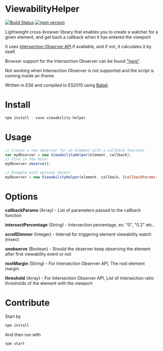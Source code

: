 # ViewabilityHelper

[![Build Status](https://travis-ci.org/outbrain/ViewabilityHelper.svg?branch=master)](https://travis-ci.org/outbrain/ViewabilityHelper) [![npm version](https://badge.fury.io/js/viewability-helper.svg)](https://badge.fury.io/js/viewability-helper)


Lightweight cross-browser library that enables you to create a watcher for a given element, and get back a callback when it has entered the viewport

It uses [Intersection Observer API](https://developer.mozilla.org/en-US/docs/Web/API/Intersection_Observer_API "Intersection Observer API") if available, and if not, it calculates it by itself.

Browser support for the Intersection Observer can be found ["here"](http://caniuse.com/#search=intersectionobserver "here").

Not working when Intersection Observer is not supported and the script is running inside an iframe.
 
Written in ES6 and compiled to ES2015 using [Babel](https://babeljs.io "Babel").

# Install

```js
npm install --save viewability-helper
```

# Usage

```js
// Create a new observer for an element with a callback function
var myObserver = new ViewabilityHelper(element, callback);
// Fire in the hole!
myObserver.observe();

// Example with options object
myObserver = new ViewabilityHelper(element, callback, {callbackParams: ['Element number 1']});

```


# Options

**callbackParams** (Array) - List of parameters passed to the callback function

**intersectPercentage** (String) - Intersection percentage, ex: "0", "0.2" etc..

**scrollDimmer** (Integer) - Interval for triggering element viewability watch (msec)

**unobserve** (Boolean) - Should the observer keep observing the element after first viewability event or not

**rootMargin** (String) - For Intersection Observer API, The root element margin

**threshold** (Array) - For Intersection Observer API, List of intersection ratio thresholds of the element with the viewport



# Contribute

Start by 
```js
npm install
```

And then run with
```js
npm start
```
